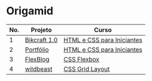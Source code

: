 # Origamid

| No. | Projeto | Curso |
| --- | ------- | ---- |
| 1   | [Bikcraft 1.0](https://github.com/ophrbs/Origamid/tree/main/Bikcraft) | [HTML e CSS para Iniciantes](https://www.origamid.com/curso/html-e-css-para-iniciantes) |
| 2   | [Portfólio](https://github.com/ophrbs/Origamid/tree/main/Portfolio) | [HTML e CSS para Iniciantes](https://www.origamid.com/curso/html-e-css-para-iniciantes) |
| 3   | [FlexBlog](https://github.com/ophrbs/Origamid/tree/main/FlexBlog) | [CSS Flexbox](https://www.origamid.com/curso/css-flexbox) |
| 4   | [wildbeast](https://github.com/ophrbs/Origamid/tree/main/wildbeast) | [CSS Grid Layout](https://www.origamid.com/curso/css-grid-layout) |
